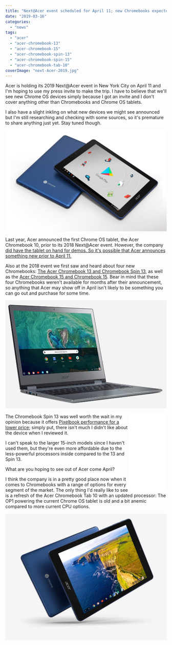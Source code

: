 ```yaml
---
title: "Next@Acer event scheduled for April 11; new Chromebooks expected"
date: "2019-03-16"
categories: 
  - "news"
tags: 
  - "acer"
  - "acer-chromebook-13"
  - "acer-chromebook-15"
  - "acer-chromebook-spin-13"
  - "acer-chromebook-spin-15"
  - "acer-chromebook-tab-10"
coverImage: "next-Acer-2019.jpg"
---
```


Acer is holding its 2019 Next@Acer event in New York City on April 11 and I'm hoping to use my press invite to make the trip. I have to believe that we'll see new Chrome OS devices simply because I got an invite and I don't cover anything other than Chromebooks and Chrome OS tablets.

I also have a slight inkling on what new devices we might see announced but I'm still researching and checking with some sources, so it's premature to share anything just yet. Stay tuned though.

![](images/Acer-Chromebook-Tab-10-Google-Play-Store-1024x640.jpg)

Last year, Acer announced the first Chrome OS tablet, the Acer Chromebook 10, prior to its 2018 Next@Acer event. However, the company [did have the tablet on hand for demos. So it's possible that Acer announces something new prior to April 11.](https://www.aboutchromebooks.com/news/video-hands-on-shows-off-the-acer-chromebook-tab-10/)

Also at the 2018 event we first saw and heard about four new Chromebooks: [The Acer Chromebook 13 and Chromebook Spin 13](https://www.aboutchromebooks.com/news/new-acer-chromebook-spin-13-chromebook-13-launching-at-acer-next-event/), as well as the [Acer Chromebook 15 and Chromebook 15](https://www.aboutchromebooks.com/news/acer-introduces-chromebook-spin-15-covertible-and-chromebook-15/). Bear in mind that these four Chromebooks weren't available for months after their announcement, so anything that Acer may show off in April isn't likely to be something you can go out and purchase for some time.

![](images/144594-news-spin-13-image1-fznbjimgdl.jpg)

<iframe style="width:120px;height:240px;" marginwidth="0" marginheight="0" scrolling="no" frameborder="0" align="right" src="//ws-na.amazon-adsystem.com/widgets/q?ServiceVersion=20070822&amp;OneJS=1&amp;Operation=GetAdHtml&amp;MarketPlace=US&amp;source=ac&amp;ref=qf_sp_asin_til&amp;ad_type=product_link&amp;tracking_id=aboutchromebo-20&amp;marketplace=amazon&amp;region=US&amp;placement=B07GD4CMDH&amp;asins=B07GD4CMDH&amp;linkId=83e7803ae78cbd356bc844d2ada416e7&amp;show_border=true&amp;link_opens_in_new_window=true&amp;price_color=333333&amp;title_color=0066c0&amp;bg_color=ffffff"></iframe>

The Chromebook Spin 13 was well worth the wait in my opinion because it offers [Pixelbook performance for a lower price](https://www.aboutchromebooks.com/reviews/acer-chromebook-spin-13-review-vs-pixelbook/); simply put, there isn't much I didn't like about the device when I reviewed it.

I can't speak to the larger 15-inch models since I haven't used them, but they're even more affordable due to the less-powerful processors inside compared to the 13 and Spin 13.

What are you hoping to see out of Acer come April?

I think the company is in a pretty good place now when it comes to Chromebooks with a range of options for every segment of the market. The only thing I'd really like to see is a refresh of the Acer Chromebook Tab 10 with an updated processor: The OP1 powering the current Chrome OS tablet is old and a bit anemic compared to more current CPU options.

![](images/Acer-Chromebook-Tab-10-large-1024x800.jpg)
